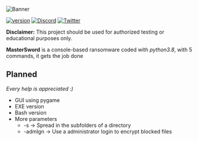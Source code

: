 ![Banner](https://user-images.githubusercontent.com/89309599/172104250-930eb24d-bc6f-4630-b0c4-9eff37365018.png)

[![version](https://img.shields.io/badge/version-1.10.8-blue.svg)](https://github.com/malwaredllc/byob)
[![Discord](https://img.shields.io/discord/798367042746974208?label=Discord&style=plastic.svg)](https://discord.gg/4QCf6jJ3j3)
[![Twitter](https://img.shields.io/twitter/url/http/shields.io.svg?style=social)](https://twitter.com/Potizin)

**Disclaimer:** This project should be used for authorized testing or educational purposes only.

**MasterSword** is a console-based ransomware coded with *python3.8*, with 5 commands, it gets the job done
 
## Planned
  *Every help is appreciated :)*

 - GUI using pygame
 - EXE version
 - Bash version
 - More parameters
   - -s -> Spread in the subfolders of a directory
   - -admlgn -> Use a administrator login to encrypt blocked files
